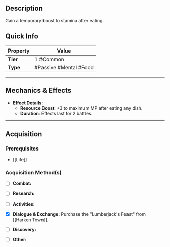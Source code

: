 ## Description
 Gain a temporary boost to stamina after eating.

## Quick Info
| Property | Value                  |
| -------- | -----------------------|
| **Tier** | 1 #Common              |
| **Type** | #Passive #Mental #Food |

---

## Mechanics & Effects
- **Effect Details:**
    - **Resource Boost**: +3 to maximum MP after eating any dish.
    - **Duration**: Effects last for 2 battles.

---

## Acquisition
### Prerequisites
- [[Life]]

### Acquisition Method(s)
- [ ] **Combat:** 
- [ ] **Research:** 
- [ ] **Activities:** 
- [x] **Dialogue & Exchange:** Purchase the "Lumberjack's Feast" from [[Harken Town]].
- [ ] **Discovery:** 
- [ ] **Other:** 

